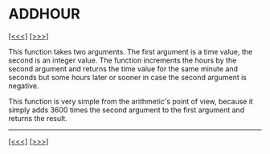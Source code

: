 # ADDHOUR

[\[\<\<\<\]](ug_25.5.md) [\[\>\>\>\]](ug_25.7.md)

This function takes two arguments. The first argument is a time value,
the second is an integer value. The function increments the hours by the
second argument and returns the time value for the same minute and
seconds but some hours later or sooner in case the second argument is
negative.

This function is very simple from the arithmetic's point of view,
because it simply adds 3600 times the second argument to the first
argument and returns the result.

-----

[\[\<\<\<\]](ug_25.5.md) [\[\>\>\>\]](ug_25.7.md)
